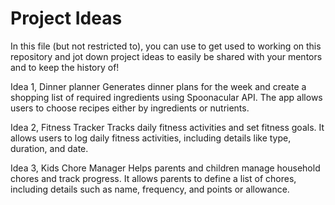 # Project Ideas

In this file (but not restricted to), you can use to get used to working on this repository and jot down project ideas to easily be shared with your mentors and to keep the history of!

Idea 1, Dinner planner
Generates dinner plans for the week and create a shopping list of required ingredients using Spoonacular API. The app allows users to choose recipes either by ingredients or nutrients.

Idea 2, Fitness Tracker
Tracks daily fitness activities and set fitness goals. It allows users to log daily fitness activities, including details like type, duration, and date.

Idea 3, Kids Chore Manager
Helps parents and children manage household chores and track progress. It allows parents to define a list of chores, including details such as name, frequency, and points or allowance.
